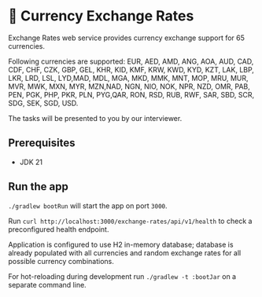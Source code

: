 # 🚀 Currency Exchange Rates

Exchange Rates web service provides currency exchange support for 65 currencies.

Following currencies are supported: EUR, AED, AMD, ANG, AOA, AUD, CAD, CDF, CHF, CZK, GBP, GEL, KHR, KID, KMF, KRW, KWD,
KYD, KZT, LAK, LBP, LKR, LRD, LSL, LYD,MAD, MDL, MGA, MKD, MMK, MNT, MOP, MRU, MUR, MVR, MWK, MXN, MYR, MZN,NAD, NGN,
NIO, NOK, NPR, NZD, OMR, PAB, PEN, PGK, PHP, PKR, PLN, PYG,QAR, RON, RSD, RUB, RWF, SAR, SBD, SCR, SDG, SEK, SGD, USD.

The tasks will be presented to you by our interviewer.

## Prerequisites

- JDK 21

## Run the app

```./gradlew bootRun``` will start the app on port ```3000```.

Run ```curl http://localhost:3000/exchange-rates/api/v1/health``` to check a preconfigured health endpoint.

Application is configured to use H2 in-memory database; database is already populated with all currencies and random
exchange rates for all possible currency combinations.

For hot-reloading during development run ```./gradlew -t :bootJar``` on a separate command line.

